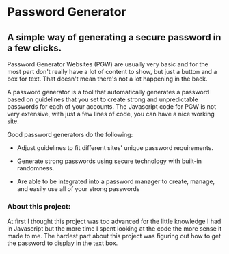 # Password Generator

## A simple way of generating a secure password in a few clicks.


Password Generator Websites (PGW) are usually very basic and for the most part don't really have a lot of content to show, but just a button and a box for text. That doesn't mean there's not a lot happening in the back. 


A password generator is a tool that automatically generates a password based on guidelines that you set to create strong and unpredictable passwords for each of your accounts.
The Javascript code for PGW is not very extensive, with just a few lines of code, you can have a nice working site.


Good password generators do the following:

- Adjust guidelines to fit different sites' unique password requirements.

- Generate strong passwords using secure technology with built-in randomness.

- Are able to be integrated into a password manager to create, manage, and easily use all of your strong passwords

### About this project:

At first I thought this project was too advanced for the little knowledge I had in Javascript but the more time I spent looking at the code the more sense it made to me. 
The hardest part about this project was figuring out how to get the password to display in the text box.
